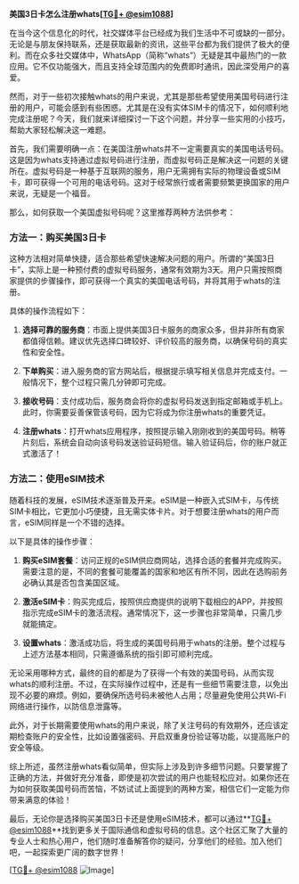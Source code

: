 **美国3日卡怎么注册whats[[TG💪+ @esim1088](https://t.me/s/esim1088)]**

在当今这个信息化的时代，社交媒体平台已经成为我们生活中不可或缺的一部分。无论是与朋友保持联系，还是获取最新的资讯，这些平台都为我们提供了极大的便利。而在众多社交媒体中，WhatsApp（简称“whats”）无疑是其中最热门的一款应用。它不仅功能强大，而且支持全球范围内的免费即时通讯，因此深受用户的喜爱。

然而，对于一些初次接触whats的用户来说，尤其是那些希望使用美国号码进行注册的用户，可能会感到有些困惑。尤其是在没有实体SIM卡的情况下，如何顺利地完成注册呢？今天，我们就来详细探讨一下这个问题，并分享一些实用的小技巧，帮助大家轻松解决这一难题。

首先，我们需要明确一点：在美国注册whats并不一定需要真实的美国电话号码。这是因为whats支持通过虚拟号码进行注册，而虚拟号码正是解决这一问题的关键所在。虚拟号码是一种基于互联网的服务，用户无需拥有实际的物理设备或SIM卡，即可获得一个可用的电话号码。这对于经常旅行或者需要频繁更换国家的用户来说，无疑是一个福音。

那么，如何获取一个美国虚拟号码呢？这里推荐两种方法供参考：

### 方法一：购买美国3日卡

这种方法相对简单快捷，适合那些希望快速解决问题的用户。所谓的“美国3日卡”，实际上是一种预付费的虚拟号码服务，通常有效期为3天。用户只需按照商家提供的步骤操作，即可获得一个真实的美国电话号码，并将其用于whats的注册。

具体的操作流程如下：

1. **选择可靠的服务商**：市面上提供美国3日卡服务的商家众多，但并非所有商家都值得信赖。建议优先选择口碑较好、评价较高的服务商，以确保号码的真实性和安全性。
   
2. **下单购买**：进入服务商的官方网站后，根据提示填写相关信息并完成支付。一般情况下，整个过程只需几分钟即可完成。

3. **接收号码**：支付成功后，服务商会将你的虚拟号码发送到指定邮箱或手机上。此时，你需要妥善保管该号码，因为它将成为你注册whats的重要凭证。

4. **注册whats**：打开whats应用程序，按照提示输入刚刚收到的美国号码。稍等片刻后，系统会自动向该号码发送验证码短信。输入验证码后，你的账户就正式激活了！

### 方法二：使用eSIM技术

随着科技的发展，eSIM技术逐渐普及开来。eSIM是一种嵌入式SIM卡，与传统SIM卡相比，它更加小巧便捷，且无需实体卡片。对于想要注册whats的用户而言，eSIM同样是一个不错的选择。

以下是具体的操作步骤：

1. **购买eSIM套餐**：访问正规的eSIM供应商网站，选择合适的套餐并完成购买。需要注意的是，不同的套餐可能覆盖的国家和地区有所不同，因此在选购前务必确认其是否包含美国区域。

2. **激活eSIM卡**：购买完成后，按照供应商提供的说明下载相应的APP，并按照指示完成eSIM卡的激活流程。通常情况下，这一步骤也非常简单，只需几步就能搞定。

3. **设置whats**：激活成功后，将生成的美国号码用于whats的注册。整个过程与上述方法基本相同，只需遵循系统的指引即可顺利完成。

无论采用哪种方式，最终的目的都是为了获得一个有效的美国号码，从而实现whats的顺利注册。不过，在实际操作过程中，还是有一些细节需要注意，以免出现不必要的麻烦。例如，要确保所选号码未被他人占用；尽量避免使用公共Wi-Fi网络进行操作，以防信息泄露等。

此外，对于长期需要使用whats的用户来说，除了关注号码的有效期外，还应该定期检查账户的安全性，比如设置强密码、开启双重身份验证等功能，以提高账户的安全等级。

综上所述，虽然注册whats看似简单，但实际上涉及到许多细节问题。只要掌握了正确的方法，并做好充分准备，即使是初次尝试的用户也能轻松应对。如果你还在为如何获取美国号码而苦恼，不妨试试上面提到的两种方案，相信它们一定能为你带来满意的体验！

最后，无论你是选择购买美国3日卡还是使用eSIM技术，都可以通过**[TG💪+ @esim1088](https://t.me/s/esim1088)**找到更多关于国际通信和虚拟号码的信息。这个社区汇聚了大量的专业人士和热心用户，他们随时准备解答你的疑问，分享他们的经验。加入他们吧，一起探索更广阔的数字世界！

[[TG💪+ @esim1088](https://t.me/s/esim1088) ![Image](https://i.postimg.cc/4NQfJmqS/Snipaste-2025-05-13-00-14-12.png)]